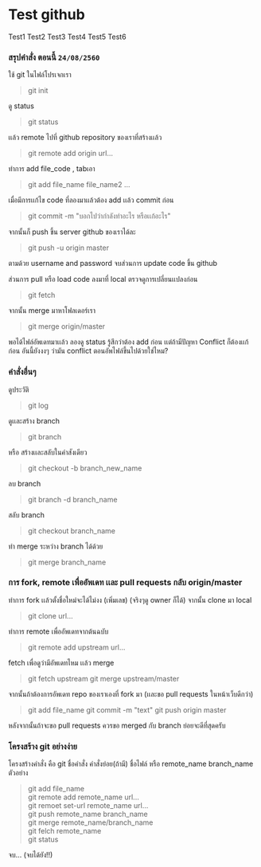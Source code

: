 # Test github
Test1 Test2 Test3 Test4 Test5 Test6

### สรุปคำสั่ง ตอนนี้ `24/08/2560`
ใช้ git ในไฟล์โปรเจกเรา
> git init

ดู status
> git status

เเล้ว remote ไปที่ github repository ของเราที่สร้างเเล้ว
> git remote add origin url...

ทำการ add file_code , tabเอา
> git add file_name file_name2 ...

เมื่อมีการเเก้ไข code ที่ลองมาเเล้วต้อง add เเล้ว commit ก่อน
> git commit -m "บอกไปว่ากำลังทำอะไร หรือเเก้อะไร"

จากนั้นก็ push ขึ้น server github ของเราได้ละ
> git push -u origin master

ตามด้วย username and password
จบส่วนการ update code ขึ้น github

ส่วนการ pull หรือ load code ลงมาที่ local
ตรวจดูการเปลี่ยนเเปลงก่อน
> git fetch

จากนั้น merge มาหาโฟลเดอร์เรา
> git merge origin/master

พอได้ไฟล์อัพเดทมาเเล้ว ลองดู status รู้สึกว่าต้อง add ก่อน
เเต่ถ้ามีปัญหา Conflict ก็ต้องเเก้ก่อน อันนี้ยังงงๆ ว่ามัน conflict ตอนอัพไฟล์ขึ้นไปด้วยใช่ไหม?

### คำสั่งอื่นๆ
ดูประวัติ
> git log

ดูเเละสร้าง branch
> git branch 

หรือ สร้างเเละสลับในคำสังเดียว
> git checkout -b branch_new_name

ลบ branch
> git branch -d branch_name

สลับ branch
> git checkout branch_name

ทำ merge ระหว่าง branch ได้ด้วย
> git merge branch_name

### การ fork, remote เพื่ออัพเดท เเละ pull requests กลับ origin/master
ทำการ fork เเล้วตั้งชื่อใหม่จะได้ไม่งง (เพิ่มเลข) (จริงๆดู owner ก็ได้)
จากนั้น clone มา local
> git clone url...

ทำการ remote เพื่ออัพเดทจากต้นฉบับ
> git remote add upstream url...

fetch เพื่อดูว่ามีอัพเดทไหม เเล้ว merge 
> git fetch upstream
> git merge upstream/master

จากนั้นถ้าต้องการอัพเดท repo ของเราเองที่ fork มา (เเละขอ pull requests ในหน้าเว็บดีกว่า)
> git add file_name
> git commit -m "text"
> git push origin master

หลังจากนั้นถ้าจะขอ pull requests ควรขอ merged กับ branch ย่อยจะดีที่สุดครับ

### โครงสร้าง git อย่างง่าย
โครงสร้างคำสั่ง คือ git ชื่อคำสั่ง คำสั่งย่อย(ถ้ามี) ชื่อไฟล์ หรือ remote_name branch_name
ตัวอย่าง
> git add file_name  
> git remote add remote_name url...  
> git remoet set-url remote_name url...  
> git push remote_name branch_name  
> git merge remote_name/branch_name  
> git felch remote_name  
> git status  

จบ... (จบได้ยัง!!)




